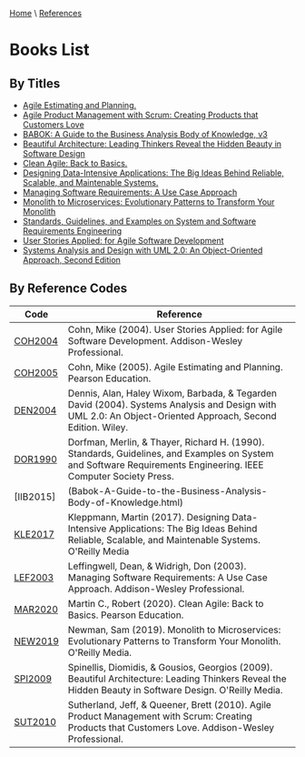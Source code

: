 [Home](../../index.md) \ [References](../references.md)

# Books List

## By Titles

* [Agile Estimating and Planning.](Agile-Estimating-and-Planning.html)
* [Agile Product Management with Scrum: Creating Products that Customers Love](Agile-Product-Management-with-Scrum-Creating-Products-that-Customers-Love.html)
* [BABOK: A Guide to the Business Analysis Body of Knowledge, v3](Babok-A-Guide-to-the-Business-Analysis-Body-of-Knowledge.html)
* [Beautiful Architecture: Leading Thinkers Reveal the Hidden Beauty in Software Design](Beautiful-Architecture-Leading-Thinkers-Reveal-the-Hidden-Beauty-in-Software-Design.html)
* [Clean Agile: Back to Basics.](Clean-Agile-Back-to-Basics.html)
* [Designing Data-Intensive Applications: The Big Ideas Behind Reliable, Scalable, and Maintenable Systems.](Designing-Data-Intensive-Applications-The-Big-Ideas-Behind-Reliable-Scalable-and-Maintenable-Systems.html)
* [Managing Software Requirements: A Use Case Approach](Managing-Software-Requirements-A-Use-Case-Approach.html)
* [Monolith to Microservices: Evolutionary Patterns to Transform Your Monolith](Monolith-to-Microservices-Evolutionary-Patterns-to-Transform-Your-Monolith.html)
* [Standards, Guidelines, and Examples on System and Software Requirements Engineering](Standards-Guidelines-and-Examples-on-System-and-Software-Requirements-Engineering.html)
* [User Stories Applied: for Agile Software Development](User-Stories-Applied-for-Agile-Software-Development.html)
* [Systems Analysis and Design with UML 2.0: An Object-Oriented Approach, Second Edition](Systems-Analysis-and-Design-with-UML-Version-2-0-An-Object-Oriented-Approach.html)

## By Reference Codes

|Code|Reference|
|---|---|
|[COH2004](User-Stories-Applied-for-Agile-Software-Development.html)|<span itemscope="" itemtype="https://schema.org/Book"><span itemprop="author" itemtype="https://schema.org/Person" itemscope=""><span itemprop="name">Cohn, Mike</span></span> (<span itemprop="copyrightYear">2004</span>). <span itemprop="name">User Stories Applied: for Agile Software Development</span>. <span itemprop="copyrightHolder" itemtype="https://schema.org/Organization" itemscope=""><span itemprop="name">Addison-Wesley Professional</span></span>.</span>|
|[COH2005](Agile-Estimating-and-Planning.html)|Cohn, Mike (2005). Agile Estimating and Planning. Pearson Education.|
|[DEN2004](Systems-Analysis-and-Design-with-UML-Version-2-0-An-Object-Oriented-Approach.html)|Dennis, Alan, Haley Wixom, Barbada, & Tegarden David (2004). Systems Analysis and Design with UML 2.0: An Object-Oriented Approach, Second Edition. Wiley.|
|[DOR1990](Standards-Guidelines-and-Examples-on-System-and-Software-Requirements-Engineering.html)|Dorfman, Merlin, & Thayer, Richard H. (1990). Standards, Guidelines, and Examples on System and Software Requirements Engineering. IEEE Computer Society Press.| 
|[IIB2015]|(Babok-A-Guide-to-the-Business-Analysis-Body-of-Knowledge.html)|IIBA (2015). BABOK: A Guide to the Business Analysis Body of Knowledge, v3. Lightning Source Inc.|
|[KLE2017](Designing-Data-Intensive-Applications-The-Big-Ideas-Behind-Reliable-Scalable-and-Maintenable-Systems.html)|Kleppmann, Martin (2017). Designing Data-Intensive Applications: The Big Ideas Behind Reliable, Scalable, and Maintenable Systems. O'Reilly Media|
|[LEF2003](Managing-Software-Requirements-A-Use-Case-Approach.html)|Leffingwell, Dean, & Widrigh, Don (2003). Managing Software Requirements: A Use Case Approach. Addison-Wesley Professional.|
|[MAR2020](Clean-Agile-Back-to-Basics.html)|Martin C., Robert (2020). Clean Agile: Back to Basics. Pearson Education.|
|[NEW2019](Monolith-to-Microservices-Evolutionary-Patterns-to-Transform-Your-Monolith.html)|Newman, Sam (2019). Monolith to Microservices: Evolutionary Patterns to Transform Your Monolith. O'Reilly Media.|
|[SPI2009](Beautiful-Architecture-Leading-Thinkers-Reveal-the-Hidden-Beauty-in-Software-Design.html)|Spinellis, Diomidis, & Gousios, Georgios (2009). Beautiful Architecture: Leading Thinkers Reveal the Hidden Beauty in Software Design. O'Reilly Media.|
|[SUT2010](Agile-Product-Management-with-Scrum-Creating-Products-that-Customers-Love.html)|Sutherland, Jeff, & Queener, Brett (2010). Agile Product Management with Scrum: Creating Products that Customers Love. Addison-Wesley Professional.| 
